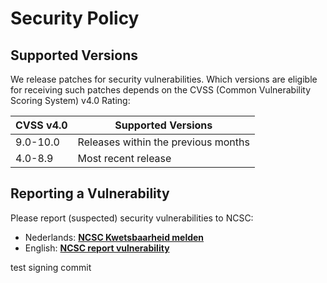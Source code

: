 # Security Policy

## Supported Versions

We release patches for security vulnerabilities. Which versions are eligible for receiving such patches depends on the
CVSS (Common Vulnerability Scoring System) v4.0 Rating:

| CVSS v4.0 | Supported Versions                        |
| --------- | ----------------------------------------- |
| 9.0-10.0  | Releases within the previous months       |
| 4.0-8.9   | Most recent release                       |

## Reporting a Vulnerability

Please report (suspected) security vulnerabilities to NCSC:

* Nederlands: **[NCSC Kwetsbaarheid melden](https://www.ncsc.nl/contact/kwetsbaarheid-melden)**
* English: **[NCSC report vulnerability](https://english.ncsc.nl/contact/reporting-a-vulnerability-cvd)**

test signing commit
